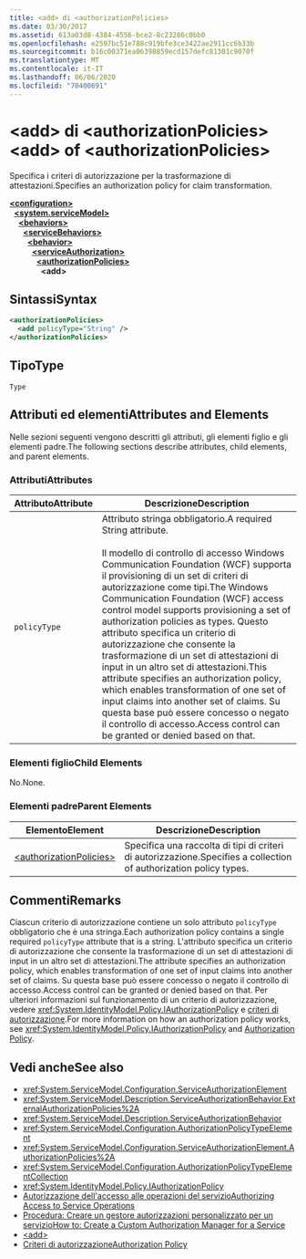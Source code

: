 ```yaml
---
title: <add> di <authorizationPolicies>
ms.date: 03/30/2017
ms.assetid: 613a03d8-4384-4556-bce2-8c23286c0bb0
ms.openlocfilehash: e2597bc51e788c919bfe3ce3422ae2911cc6b33b
ms.sourcegitcommit: b16c00371ea06398859ecd157defc81301c9070f
ms.translationtype: MT
ms.contentlocale: it-IT
ms.lasthandoff: 06/06/2020
ms.locfileid: "70400691"
---
```

# <a name="add-of-authorizationpolicies"></a><span data-ttu-id="4ca4c-102">\<add> di \<authorizationPolicies></span><span class="sxs-lookup"><span data-stu-id="4ca4c-102">\<add> of \<authorizationPolicies></span></span>
<span data-ttu-id="4ca4c-103">Specifica i criteri di autorizzazione per la trasformazione di attestazioni.</span><span class="sxs-lookup"><span data-stu-id="4ca4c-103">Specifies an authorization policy for claim transformation.</span></span>  
  
[**\<configuration>**](../configuration-element.md)\
&nbsp;&nbsp;[**\<system.serviceModel>**](system-servicemodel.md)\
&nbsp;&nbsp;&nbsp;&nbsp;[**\<behaviors>**](behaviors.md)\
&nbsp;&nbsp;&nbsp;&nbsp;&nbsp;&nbsp;[**\<serviceBehaviors>**](servicebehaviors.md)\
&nbsp;&nbsp;&nbsp;&nbsp;&nbsp;&nbsp;&nbsp;&nbsp;[**\<behavior>**](behavior-of-servicebehaviors.md)\
&nbsp;&nbsp;&nbsp;&nbsp;&nbsp;&nbsp;&nbsp;&nbsp;&nbsp;&nbsp;[**\<serviceAuthorization>**](serviceauthorization-element.md)\
&nbsp;&nbsp;&nbsp;&nbsp;&nbsp;&nbsp;&nbsp;&nbsp;&nbsp;&nbsp;&nbsp;&nbsp;[**\<authorizationPolicies>**](authorizationpolicies.md)\
&nbsp;&nbsp;&nbsp;&nbsp;&nbsp;&nbsp;&nbsp;&nbsp;&nbsp;&nbsp;&nbsp;&nbsp;&nbsp;&nbsp;**\<add>**  
  
## <a name="syntax"></a><span data-ttu-id="4ca4c-104">Sintassi</span><span class="sxs-lookup"><span data-stu-id="4ca4c-104">Syntax</span></span>  
  
```xml  
<authorizationPolicies>
  <add policyType="String" />
</authorizationPolicies>
```  
  
## <a name="type"></a><span data-ttu-id="4ca4c-105">Tipo</span><span class="sxs-lookup"><span data-stu-id="4ca4c-105">Type</span></span>  
 `Type`  
  
## <a name="attributes-and-elements"></a><span data-ttu-id="4ca4c-106">Attributi ed elementi</span><span class="sxs-lookup"><span data-stu-id="4ca4c-106">Attributes and Elements</span></span>  
 <span data-ttu-id="4ca4c-107">Nelle sezioni seguenti vengono descritti gli attributi, gli elementi figlio e gli elementi padre.</span><span class="sxs-lookup"><span data-stu-id="4ca4c-107">The following sections describe attributes, child elements, and parent elements.</span></span>  
  
### <a name="attributes"></a><span data-ttu-id="4ca4c-108">Attributi</span><span class="sxs-lookup"><span data-stu-id="4ca4c-108">Attributes</span></span>  
  
|<span data-ttu-id="4ca4c-109">Attributo</span><span class="sxs-lookup"><span data-stu-id="4ca4c-109">Attribute</span></span>|<span data-ttu-id="4ca4c-110">Descrizione</span><span class="sxs-lookup"><span data-stu-id="4ca4c-110">Description</span></span>|  
|---------------|-----------------|  
|`policyType`|<span data-ttu-id="4ca4c-111">Attributo stringa obbligatorio.</span><span class="sxs-lookup"><span data-stu-id="4ca4c-111">A required String attribute.</span></span><br /><br /> <span data-ttu-id="4ca4c-112">Il modello di controllo di accesso Windows Communication Foundation (WCF) supporta il provisioning di un set di criteri di autorizzazione come tipi.</span><span class="sxs-lookup"><span data-stu-id="4ca4c-112">The Windows Communication Foundation (WCF) access control model supports provisioning a set of authorization policies as types.</span></span> <span data-ttu-id="4ca4c-113">Questo attributo specifica un criterio di autorizzazione che consente la trasformazione di un set di attestazioni di input in un altro set di attestazioni.</span><span class="sxs-lookup"><span data-stu-id="4ca4c-113">This attribute specifies an authorization policy, which enables transformation of one set of input claims into another set of claims.</span></span> <span data-ttu-id="4ca4c-114">Su questa base può essere concesso o negato il controllo di accesso.</span><span class="sxs-lookup"><span data-stu-id="4ca4c-114">Access control can be granted or denied based on that.</span></span>|  
  
### <a name="child-elements"></a><span data-ttu-id="4ca4c-115">Elementi figlio</span><span class="sxs-lookup"><span data-stu-id="4ca4c-115">Child Elements</span></span>  
 <span data-ttu-id="4ca4c-116">No.</span><span class="sxs-lookup"><span data-stu-id="4ca4c-116">None.</span></span>  
  
### <a name="parent-elements"></a><span data-ttu-id="4ca4c-117">Elementi padre</span><span class="sxs-lookup"><span data-stu-id="4ca4c-117">Parent Elements</span></span>  
  
|<span data-ttu-id="4ca4c-118">Elemento</span><span class="sxs-lookup"><span data-stu-id="4ca4c-118">Element</span></span>|<span data-ttu-id="4ca4c-119">Descrizione</span><span class="sxs-lookup"><span data-stu-id="4ca4c-119">Description</span></span>|  
|-------------|-----------------|  
|[\<authorizationPolicies>](authorizationpolicies.md)|<span data-ttu-id="4ca4c-120">Specifica una raccolta di tipi di criteri di autorizzazione.</span><span class="sxs-lookup"><span data-stu-id="4ca4c-120">Specifies a collection of authorization policy types.</span></span>|  
  
## <a name="remarks"></a><span data-ttu-id="4ca4c-121">Commenti</span><span class="sxs-lookup"><span data-stu-id="4ca4c-121">Remarks</span></span>  
 <span data-ttu-id="4ca4c-122">Ciascun criterio di autorizzazione contiene un solo attributo `policyType` obbligatorio che è una stringa.</span><span class="sxs-lookup"><span data-stu-id="4ca4c-122">Each authorization policy contains a single required `policyType` attribute that is a string.</span></span> <span data-ttu-id="4ca4c-123">L'attributo specifica un criterio di autorizzazione che consente la trasformazione di un set di attestazioni di input in un altro set di attestazioni.</span><span class="sxs-lookup"><span data-stu-id="4ca4c-123">The attribute specifies an authorization policy, which enables transformation of one set of input claims into another set of claims.</span></span> <span data-ttu-id="4ca4c-124">Su questa base può essere concesso o negato il controllo di accesso.</span><span class="sxs-lookup"><span data-stu-id="4ca4c-124">Access control can be granted or denied based on that.</span></span> <span data-ttu-id="4ca4c-125">Per ulteriori informazioni sul funzionamento di un criterio di autorizzazione, vedere <xref:System.IdentityModel.Policy.IAuthorizationPolicy> e [criteri di autorizzazione](../../../wcf/samples/authorization-policy.md).</span><span class="sxs-lookup"><span data-stu-id="4ca4c-125">For more information on how an authorization policy works, see <xref:System.IdentityModel.Policy.IAuthorizationPolicy> and [Authorization Policy](../../../wcf/samples/authorization-policy.md).</span></span>  
  
## <a name="see-also"></a><span data-ttu-id="4ca4c-126">Vedi anche</span><span class="sxs-lookup"><span data-stu-id="4ca4c-126">See also</span></span>

- <xref:System.ServiceModel.Configuration.ServiceAuthorizationElement>
- <xref:System.ServiceModel.Description.ServiceAuthorizationBehavior.ExternalAuthorizationPolicies%2A>
- <xref:System.ServiceModel.Description.ServiceAuthorizationBehavior>
- <xref:System.ServiceModel.Configuration.AuthorizationPolicyTypeElement>
- <xref:System.ServiceModel.Configuration.ServiceAuthorizationElement.AuthorizationPolicies%2A>
- <xref:System.ServiceModel.Configuration.AuthorizationPolicyTypeElementCollection>
- <xref:System.IdentityModel.Policy.IAuthorizationPolicy>
- [<span data-ttu-id="4ca4c-127">Autorizzazione dell'accesso alle operazioni del servizio</span><span class="sxs-lookup"><span data-stu-id="4ca4c-127">Authorizing Access to Service Operations</span></span>](../../../wcf/samples/authorizing-access-to-service-operations.md)
- [<span data-ttu-id="4ca4c-128">Procedura: Creare un gestore autorizzazioni personalizzato per un servizio</span><span class="sxs-lookup"><span data-stu-id="4ca4c-128">How to: Create a Custom Authorization Manager for a Service</span></span>](../../../wcf/extending/how-to-create-a-custom-authorization-manager-for-a-service.md)
- [\<add>](add-of-authorizationpolicies.md)
- [<span data-ttu-id="4ca4c-129">Criteri di autorizzazione</span><span class="sxs-lookup"><span data-stu-id="4ca4c-129">Authorization Policy</span></span>](../../../wcf/samples/authorization-policy.md)
